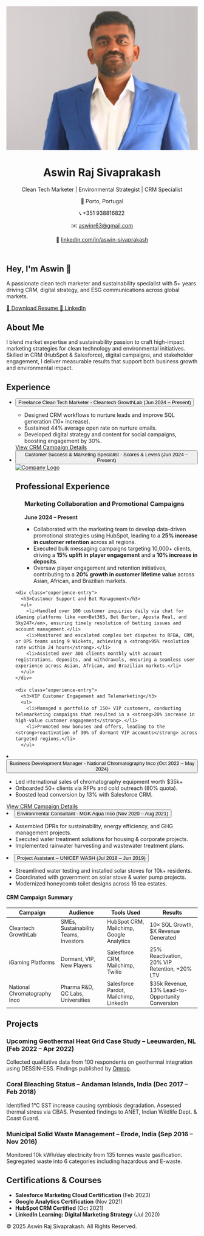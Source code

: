 
<html lang="en">
<head>
<meta charset="UTF-8" />
<meta name="viewport" content="width=device-width, initial-scale=1.0" />
<title>Aswin Raj Sivaprakash | Portfolio</title>
<link href="https://cdn.jsdelivr.net/npm/tailwindcss@2.2.19/dist/tailwind.min.css" rel="stylesheet">
</head>
<body class="bg-white text-gray-800">
<!-- Header -->
<header class="bg-green-600 text-white p-6">
<div class="container mx-auto flex flex-col md:flex-row items-center justify-between">
<div class="flex items-center space-x-4">
<img src="https://raw.githubusercontent.com/Ash-Impactco/Portofolio-2/main/1746453347734.jpg" alt="Aswin Raj Sivaprakash" class="w-44 h-44 rounded-full border-2 border-white" />
<div>
<h1 class="text-4xl font-bold">Aswin Raj Sivaprakash</h1>
<p class="text-lg mt-1">Clean Tech Marketer | Environmental Strategist | CRM Specialist</p>
</div>
</div>
<div class="mt-4 md:mt-0 text-right">
<p>📍 Porto, Portugal</p>
<p>📞 +351 938816822</p>
<p>✉️ <a href="mailto:aswinr63@gmail.com" class="underline">aswinr63@gmail.com</a></p>
<p>🔗 <a href="https://linkedin.com/in/aswin-sivaprakash" target="_blank" class="underline">linkedin.com/in/aswin-sivaprakash</a></p>
</div>
</div>
</header>

<!-- Main Content -->
<main class="container mx-auto px-4 py-10">
<!-- Hero -->
<section class="text-center px-4">
<h2 class="text-5xl font-bold text-gray-800 mb-4">Hey, I'm Aswin 👋</h2>
<p class="text-lg text-gray-600 max-w-xl mx-auto">
A passionate clean tech marketer and sustainability specialist with 5+ years driving CRM, digital strategy, and ESG communications across global markets.
</p>
<div class="flex justify-center gap-4 mt-6">
<!-- Resume link updated for direct download -->
<a href="https://github.com/Ash-Impactco/Portofolio-2/raw/main/Aswin Resume .pdf" class="bg-green-600 text-white px-5 py-2 rounded-xl hover:bg-green-700 transition" download>
📄 Download Resume
</a>
<a href="https://linkedin.com/in/aswin-sivaprakash" target="_blank" class="bg-blue-600 text-white px-5 py-2 rounded-xl hover:bg-blue-700 transition">
🔗 LinkedIn
</a>
</div>
</section>

<!-- About -->
<section id="about" class="py-16 px-4 bg-gray-100 text-gray-800">
<div class="max-w-3xl mx-auto">
<h2 class="text-3xl font-bold mb-4">About Me</h2>
<p class="text-lg">
I blend market expertise and sustainability passion to craft high-impact marketing strategies for clean technology and environmental initiatives. Skilled in CRM (HubSpot & Salesforce), digital campaigns, and stakeholder engagement, I deliver measurable results that support both business growth and environmental impact.
</p>
</div>
</section>

<!-- Experience -->
<section id="experience" class="py-16 px-4 bg-white text-gray-800">
<div class="max-w-4xl mx-auto">
<h2 class="text-3xl font-bold mb-6 text-center">Experience</h2>
<ul class="space-y-6">
<li>
<button onclick="toggle('exp1')" class="w-full text-left px-4 py-2 rounded bg-green-500 text-white hover:bg-green-600 transition">Freelance Clean Tech Marketer - Cleantech GrowthLab (Jun 2024 – Present)</button>
<div id="exp1" class="hidden mt-2 ml-4">
<ul class="list-disc pl-6">
<li>Designed CRM workflows to nurture leads and improve SQL generation (10× increase).</li>
<li>Sustained 44% average open rate on nurture emails.</li>
<li>Developed digital strategy and content for social campaigns, boosting engagement by 30%.</li>
</ul>
<a href="#crm-cleantech" class="text-blue-600 underline mt-2 block">View CRM Campaign Details</a>
</div>
</li>
<li>
<button onclick="toggle('exp2')" class="w-full text-left px-4 py-2 rounded bg-blue-500 text-white hover:bg-blue-600 transition">Customer Success & Marketing Specialist - Scores & Levels (Jun 2024 – Present)</button>
<body>
  <!-- Clickable company logo -->
  <a href="https://www.linkedin.com/company/scoresandlevels/?originalSubdomain=pt" target="_blank">
    <img src="assets/logo.png" alt="Company Logo" class="logo" />
  </a>

  <!-- Your professional experience section -->
  <section id="experience">
    <h2>Professional Experience</h2>
    <!-- ... other content ... -->
  </section>
</body>

<div id="exp2" class="hidden mt-2 ml-4">
<ul class="list-disc pl-6">
<h3>Marketing Collaboration and Promotional Campaigns</h3>
      <p><strong>June 2024 – Present</strong></p>
      <ul>
        <li>Collaborated with the marketing team to develop data-driven promotional strategies using HubSpot, leading to a <strong>25% increase in customer retention</strong> across all regions.</li>
        <li>Executed bulk messaging campaigns targeting 10,000+ clients, driving a <strong>15% uplift in player engagement</strong> and a <strong>10% increase in deposits</strong>.</li>
        <li>Oversaw player engagement and retention initiatives, contributing to a <strong>20% growth in customer lifetime value</strong> across Asian, African, and Brazilian markets.</li>
      </ul>
    </div>

    <div class="experience-entry">
      <h3>Customer Support and Bet Management</h3>
      <ul>
        <li>Handled over 100 customer inquiries daily via chat for iGaming platforms like <em>Bet365, Bet Barter, Aposta Real, and Sky247</em>, ensuring timely resolution of betting issues and account management.</li>
        <li>Monitored and escalated complex bet disputes to RFBA, CRM, or OPS teams using 9 Wickets, achieving a <strong>95% resolution rate within 24 hours</strong>.</li>
        <li>Assisted over 300 clients monthly with account registrations, deposits, and withdrawals, ensuring a seamless user experience across Asian, African, and Brazilian markets.</li>
      </ul>
    </div>

    <div class="experience-entry">
      <h3>VIP Customer Engagement and Telemarketing</h3>
      <ul>
        <li>Managed a portfolio of 150+ VIP customers, conducting telemarketing campaigns that resulted in a <strong>20% increase in high-value customer engagement</strong>.</li>
        <li>Promoted new bonuses and offers, leading to the <strong>reactivation of 30% of dormant VIP accounts</strong> across targeted regions.</li>
      </ul>
</ul>
</div>
</li>
<li>
<button onclick="toggle('exp3')" class="w-full text-left px-4 py-2 rounded bg-blue-500 text-white hover:bg-blue-600 transition">Business Development Manager - National Chromatography Inco (Oct 2022 – May 2024)</button>
<div id="exp3" class="hidden mt-2 ml-4">
<ul class="list-disc pl-6">
<li>Led international sales of chromatography equipment worth $35k+</li>
<li>Onboarded 50+ clients via RFPs and cold outreach (80% quota).</li>
<li>Boosted lead conversion by 13% with Salesforce CRM.</li>
</ul>
<a href="#crm-chromo" class="text-blue-600 underline mt-2 block">View CRM Campaign Details</a>
</div>
</li>
<li>
<button onclick="toggle('exp4')" class="w-full text-left px-4 py-2 rounded bg-green-500 text-white hover:bg-green-600 transition">Environmental Consultant - MGK Aqua Inco (Nov 2020 – Aug 2021)</button>
<div id="exp4" class="hidden mt-2 ml-4">
<ul class="list-disc pl-6">
<li>Assembled DPRs for sustainability, energy efficiency, and GHG management projects.</li>
<li>Executed water treatment solutions for housing & corporate projects.</li>
<li>Implemented rainwater harvesting and wastewater treatment plans.</li>
</ul>
</div>
</li>
<li>
<button onclick="toggle('exp5')" class="w-full text-left px-4 py-2 rounded bg-green-500 text-white hover:bg-green-600 transition">Project Assistant – UNICEF WASH (Jul 2018 – Jun 2019)</button>
<div id="exp5" class="hidden mt-2 ml-4">
<ul class="list-disc pl-6">
<li>Streamlined water testing and installed solar stoves for 10k+ residents.</li>
<li>Coordinated with government on solar stove & water pump projects.</li>
<li>Modernized honeycomb toilet designs across 16 tea estates.</li>
</ul>
</div>
</li>
</ul>
</div>
</section>

<!-- CRM Campaign Summary Table -->
<h4 class="text-xl font-semibold mb-4 text-center">CRM Campaign Summary</h4>
<table class="table-auto w-full border-collapse border border-gray-300 text-sm">
<thead>
<tr class="bg-gray-200">
<th class="border border-gray-300 px-4 py-2">Campaign</th>
<th class="border border-gray-300 px-4 py-2">Audience</th>
<th class="border border-gray-300 px-4 py-2">Tools Used</th>
<th class="border border-gray-300 px-4 py-2">Results</th>
</tr>
</thead>
<tbody>
<tr>
<td class="border border-gray-300 px-4 py-2">Cleantech GrowthLab</td>
<td class="border border-gray-300 px-4 py-2">SMEs, Sustainability Teams, Investors</td>
<td class="border border-gray-300 px-4 py-2">HubSpot CRM, Mailchimp, Google Analytics</td>
<td class="border border-gray-300 px-4 py-2">10× SQL Growth, $X Revenue Generated</td>
</tr>
<tr>
<td class="border border-gray-300 px-4 py-2">iGaming Platforms</td>
<td class="border border-gray-300 px-4 py-2">Dormant, VIP, New Players</td>
<td class="border border-gray-300 px-4 py-2">Salesforce CRM, Mailchimp, Twilio</td>
<td class="border border-gray-300 px-4 py-2">25% Reactivation, 20% VIP Retention, +20% LTV</td>
</tr>
<tr>
<td class="border border-gray-300 px-4 py-2">National Chromatography Inco</td>
<td class="border border-gray-300 px-4 py-2">Pharma R&D, QC Labs, Universities</td>
<td class="border border-gray-300 px-4 py-2">Salesforce Pardot, Mailchimp, LinkedIn</td>
<td class="border border-gray-300 px-4 py-2">$35k Revenue, 13% Lead-to-Opportunity Conversion</td>
</tr>
</tbody>
</table>
</div>
</section>

<!-- Projects -->
<section id="projects" class="py-16 px-4 bg-gray-100 text-gray-800">
<div class="max-w-5xl mx-auto">
<h2 class="text-3xl font-bold mb-6 text-center">Projects</h2>
<div class="space-y-8">
<div class="bg-green-50 p-6 rounded-xl">
<h3 class="text-xl font-semibold">Upcoming Geothermal Heat Grid Case Study – Leeuwarden, NL (Feb 2022 – Apr 2022)</h3>
<p class="mt-2">Collected qualitative data from 100 respondents on geothermal integration using DESSIN-ESS. Findings published by <a href="https://www.omropfryslan.nl/nl/nieuws/1144457/internationale-studenten-duurzame-aanpak-in-fryslan-is-mogelijk" class="underline text-blue-600" target="_blank">Omrop</a>.</p>
</div>
<div class="bg-green-50 p-6 rounded-xl">
<h3 class="text-xl font-semibold">Coral Bleaching Status – Andaman Islands, India (Dec 2017 – Feb 2018)</h3>
<p class="mt-2">Identified 1°C SST increase causing symbiosis degradation. Assessed thermal stress via CBAS. Presented findings to ANET, Indian Wildlife Dept. & Coast Guard.</p>
</div>
<div class="bg-green-50 p-6 rounded-xl">
<h3 class="text-xl font-semibold">Municipal Solid Waste Management – Erode, India (Sep 2016 – Nov 2016)</h3>
<p class="mt-2">Monitored 10k kWh/day electricity from 135 tonnes waste gasification. Segregated waste into 6 categories including hazardous and E-waste.</p>
</div>
</div>
</div>
</section>

<!-- Certifications & Courses -->
<section id="certifications" class="py-16 px-4 bg-white text-gray-800">
<div class="max-w-3xl mx-auto">
<h2 class="text-3xl font-bold mb-6 text-center">Certifications & Courses</h2>
<ul class="space-y-4">
<li><strong>Salesforce Marketing Cloud Certification</strong> (Feb 2023)</li>
<li><strong>Google Analytics Certification</strong> (Nov 2021)</li>
<li><strong>HubSpot CRM Certified</strong> (Oct 2021)</li>
<li><strong>LinkedIn Learning: Digital Marketing Strategy</strong> (Jul 2020)</li>
</ul>
</div>
</section>

</main>

<!-- Footer -->
<footer class="bg-gray-900 text-white py-8 text-center">
<p>© 2025 Aswin Raj Sivaprakash. All Rights Reserved.</p>
</footer>

<!-- Toggle Function for Experience Details -->
<script>
function toggle(id) {
const element = document.getElementById(id);
element.classList.toggle("hidden");
}
</script>
</body>
</html>
